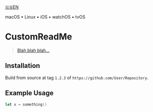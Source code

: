 <!--
 🇬🇧EN Read Me.md

 This source file is part of the CustomReadMe open source project.

 Copyright ©2018 the CustomReadMe project contributors.

 Dedicated to the public domain.
 See http://unlicense.org/ for more information.
 -->

[🇬🇧EN](🇬🇧EN%20Read%20Me.md) <!--Skip in Jazzy-->

macOS • Linux • iOS • watchOS • tvOS

# CustomReadMe

> [Blah blah blah...](http://somewhere.com)

## Installation

Build from source at tag `1.2.3` of `https://github.com/User/Repository`.

## Example Usage

```swift
let x = something()
```
